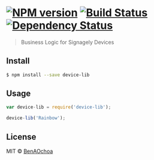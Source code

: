 #  [![NPM version][npm-image]][npm-url] [![Build Status][travis-image]][travis-url] [![Dependency Status][daviddm-url]][daviddm-image]

> Business Logic for Signagely Devices


## Install

```sh
$ npm install --save device-lib
```


## Usage

```js
var device-lib = require('device-lib');

device-lib('Rainbow');
```


## License

MIT © [BenAOchoa](http://law451.com)


[npm-url]: https://npmjs.org/package/device-lib
[npm-image]: https://badge.fury.io/js/device-lib.svg
[travis-url]: https://travis-ci.org//device-lib
[travis-image]: https://travis-ci.org//device-lib.svg?branch=master
[daviddm-url]: https://david-dm.org//device-lib.svg?theme=shields.io
[daviddm-image]: https://david-dm.org//device-lib
